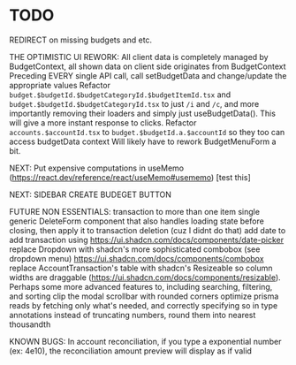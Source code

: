 # TODO

REDIRECT on missing budgets and etc.

THE OPTIMISTIC UI REWORK:
All client data is completely managed by BudgetContext, all shown data on client side originates from BudgetContext
Preceding EVERY single API call, call setBudgetData and change/update the appropriate values
Refactor `budget.$budgetId.$budgetCategoryId.$budgetItemId.tsx` and `budget.$budgetId.$budgetCategoryId.tsx` to just `/i` and `/c`, and more importantly removing their loaders and simply just useBudgetData(). This will give a more instant response to clicks.
Refactor `accounts.$accountId.tsx` to `budget.$budgetId.a.$accountId` so they too can access budgetData context
Will likely have to rework BudgetMenuForm a bit.


NEXT: Put expensive computations in useMemo (<https://react.dev/reference/react/useMemo#usememo>) [test this]

NEXT: SIDEBAR CREATE BUDEGET BUTTON


FUTURE NON ESSENTIALS:
transaction to more than one item
single generic DeleteForm component that also handles loading state before closing, then apply it to transaction deletion (cuz I didnt do that)
add date to add transaction using https://ui.shadcn.com/docs/components/date-picker
replace Dropdown with shadcn's more sophisticated combobox (see dropdown menu) https://ui.shadcn.com/docs/components/combobox
replace AccountTransaction's table with shadcn's Resizeable so column widths are draggable (https://ui.shadcn.com/docs/components/resizable). Perhaps some more advanced features to, including searching, filtering, and sorting
clip the modal scrollbar with rounded corners
optimize prisma reads by fetching only what's needed, and correctly specifying so in type annotations
instead of truncating numbers, round them into nearest thousandth

KNOWN BUGS:
In account reconciliation, if you type a exponential number (ex: 4e10), the reconciliation amount preview will display as if valid
